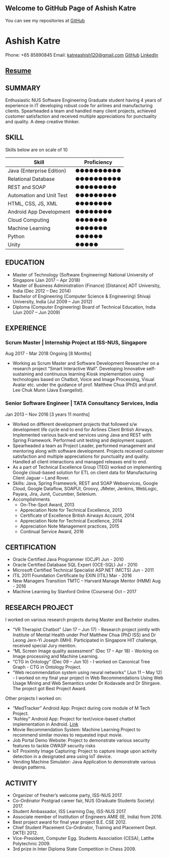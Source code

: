 ## Welcome to GitHub Page of Ashish Katre

You can see my repositories at [GitHub](https://github.com/katreashish120)

# **Ashish Katre**
Phone: +65 85890845
Email: katreashish120@gmail.com
[GitHub](https://github.com/katreashish120)
[LinkedIn](https://www.linkedin.com/in/katreashish120)

## [Resume](https://drive.google.com/open?id=1bMMVqnIUVwMmfddh5wFuxILTwiD5ax1V) 

## SUMMARY
Enthusiastic NUS Software Engineering Graduate student having 4 years of experience in IT
developing robust code for airlines and manufacturing clients. Spearheaded a team and handled
many client projects, achieved customer satisfaction and received multiple appreciations for
punctuality and quality. A deep creative thinker.

## SKILL
Skills below are on scale of 10

Skill | Proficiency
------------ | -------------
Java (Enterprise Edition) |       ●●●●●●●●●●
Relational Database       |       ●●●●●●●●●●
REST and SOAP             |       ●●●●●●●●●
Automation and Unit Test  |       ●●●●●●●●●
HTML, CSS, JS, XML        |       ●●●●●●●●
Android App Development   |       ●●●●●●●●
Cloud Computing           |       ●●●●●●●
Machine Learning          |       ●●●●●●●
Python                    |       ●●●●●● 
Unity                     |       ●●●●●

## EDUCATION
- Master of Technology (Software Engineering) National University of Singapore (Jan 2017 – Apr 2018)
- Master of Business Administration (Finance) [Distance] ADT University, India (Dec 2012 – Dec 2014)
- Bachelor of Engineering (Computer Science & Engineering) Shivaji University, India (Jul 2009 – Jun 2012)
- Diploma (Computer Engineering) Board of Technical Education, India (Jun 2007 – Jun 2009)

## EXPERIENCE
### Scrum Master | Internship Project at ISS-NUS, Singapore
Aug 2017 - Mar 2018 Ongoing [8 Months]
- Working as Scrum Master and Software Development Researcher on a research project “Smart
Interactive Wall”. Developing Innovative self-sustaining and continuous learning Kiosk
implementation using technologies based on Chatbot, Voice and Image Processing, Visual Avatar
etc. under the guidance of prof. Matthew Chua (PhD) and prof. Lee Chuk Munn (Java Evangelist).

### Senior Software Engineer | TATA Consultancy Services, India
Jan 2013 – Nov 2016 [3 years 11 months]
- Worked on different development projects that followed s/w development life cycle end to
end for Airlines Client British Airways. Implemented various back-end services using Java and
REST with Spring Framework. Performed unit testing and deployment support.
- Spearheaded a team as Project Leader, performed management and mentoring along with
software development. Projects received customer satisfaction and multiple appreciations for
punctuality and quality. Handled all client interactions and managed releases end to end.
- As a part of Technical Excellence Group (TEG) worked on implementing Google cloud-based
solution for ETL on client data for Manufacturing Client Jaguar – Land Rover.
- Skills: Java, Spring Framework, REST and SOAP Webservices, Google Cloud, Google Dataflow,
SOAPUI, Groovy, JMeter, Jenkins, WebLogic, Payara, Jira, Junit, Cucumber, Selenium.
- Accomplishments
  - On-The-Spot Award, 2013
  - Appreciation Note for Technical Excellence, 2013
  - Certificate of Excellence British Airways Account, 2014
  - Appreciation Note for Technical Excellence, 2014
  - Appreciation Note Management practices, 2015
  - Continual Service Award, 2016

## CERTIFICATION
- Oracle Certified Java Programmer (OCJP)                       Jun - 2010
- Oracle Certified Database SQL Expert (OCE-SQL)                Jul - 2010
- Microsoft Certified Technical Specialist ASP.NET (MCTS)       Jun - 2011
- ITIL 2011 Foundation Certificate by EXIN (ITIL)               Mar - 2016
- New Managers Transition TMTC – Harvard Manage Mentor (HMM)    Aug - 2016
- Machine Learning by Stanford Online (Coursera)                Oct – 2017

## RESEARCH PROJECT
I worked on various research projects during Master and Bachelor studies.
- “VR Therapist Chatbot” (Jan 17 – Jun 17) - Research project jointly with Institute of Mental Health
under Prof Matthew Chua (PhD ISS) and Dr Leong Jern-Yi Joseph (IMH). Participated in Singapore
HIT challenge, received special Jury mention.
- “ML Screen Image quality assessment” (Dec 17 – Apr 18) - Working on Image processing and
Machine Learning.
- “CTG in Ontology” (Dec 09 – Jun 10) - I worked on Canonical Tree Graph - CTG in Ontology Project.
- “Web recommendation system using neural networks” (Jun 11 – May 12) - I worked on my final
year project in Web Recommendations Using Web Usage Mining and Web Semantics under Dr
Kodavade and Dr Shirgave. The project got Best Project Award.

Other projects I worked on:
- “MedTracker” Android App: Project during core module of M Tech Project.
- “Ashley” Android App: Project for text/voice-based chatbot implementation in Android. [Link](https://github.com/katreashish120/ashley-chat-messanger)
- Movie Recommendation System: Machine Learning Project to recommend similar movies to
requested input movie.
- Job Portal Demo Website: Project to demonstrate various security features to tackle OWASP
security risks
- IoT Proximity Image Capturing: Project to capture image upon activity detection in a designated
area using IoT device.
- Vending Machine Simulator: Java Application to demonstrate various design patterns.

## ACTIVITY
- Organizer of fresher’s welcome party, ISS-NUS 2017.
- Co-Ordinator Postgrad career fair, NUS (Graduate Students Society) 2017.
- Student Ambassador, ISS Learning Day, ISS-NUS 2017.
- Associate member of Institution of Engineers AMIE (IE, India) from 2016.
- Best project award for final year project B.E. CSE 2012.
- Chief Student Placement Co-Ordinator, Training and Placement Dept. DKTEI 2012.
- Vice-President, Computer Egg. Students Association (CESA), Latthe Polytechnic 2009.
- 3rd prize in Inter Diploma State Competition in Chess 2009.
